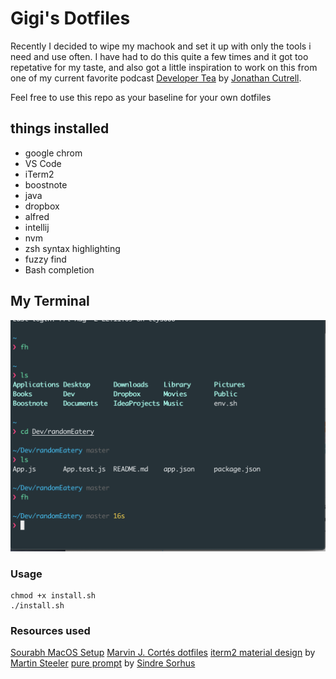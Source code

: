# Gigi's Dotfiles

Recently I decided to wipe my machook and set it up with only the tools i need and use often.
I have had to do this quite a few times and it got too repetative for my taste, and also got a little inspiration to work on this from one of my current favorite podcast [Developer Tea](https://spec.fm/podcasts/developer-tea) by [Jonathan Cutrell](https://twitter.com/jcutrell).

Feel free to use this repo as your baseline for your own dotfiles

## things installed
* google chrom
* VS Code
* iTerm2
* boostnote
* java
* dropbox
* alfred
* intellij
* nvm
* zsh syntax highlighting
* fuzzy find
* Bash completion

## My Terminal
![terminal](img/terminal.png)

### Usage
```
chmod +x install.sh
./install.sh
```

### Resources used
[Sourabh MacOS Setup](https://sourabhbajaj.com/mac-setup/)
[Marvin J. Cortés dotfiles](https://github.com/mcortes19/dotfiles)
[iterm2 material design](https://github.com/MartinSeeler/iterm2-material-design) by [Martin Steeler](https://github.com/MartinSeeler)
[pure prompt](https://github.com/sindresorhus/pure) by [Sindre Sorhus](https://github.com/sindresorhus)